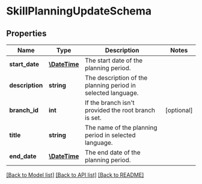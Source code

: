# SkillPlanningUpdateSchema

## Properties
Name | Type | Description | Notes
------------ | ------------- | ------------- | -------------
**start_date** | [**\DateTime**](Date.md) | The start date of the planning period. | 
**description** | **string** | The description of the planning period in selected language. | 
**branch_id** | **int** | If the branch isn&#39;t provided the root branch is set. | [optional] 
**title** | **string** | The name of the planning period in selected language. | 
**end_date** | [**\DateTime**](Date.md) | The end date of the planning period. | 

[[Back to Model list]](../README.md#documentation-for-models) [[Back to API list]](../README.md#documentation-for-api-endpoints) [[Back to README]](../README.md)


